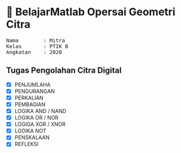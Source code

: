 # 📝 BelajarMatlab Opersai Geometri Citra

<pre>
Nama        : Mitra
Kelas       : PTIK B
Angkatan    : 2020
</pre>

## Tugas Pengolahan Citra Digital

- [x] PENJUMLAHA
- [x] PENGURANGAN 
- [x] PERKALIAN
- [x] PEMBAGIAN
- [x] LOGIKA AND / NAND
- [x] LOGIKA OR / NOR
- [x] LOGIGA XOR / XNOR
- [x] LGOIKA NOT
- [x] PENSKALAAN
- [x] REFLEKSI 
